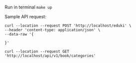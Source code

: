
Run in terminal `make up`

Sample API request:

```
curl --location --request POST 'http://localhost/eduki' \
--header 'content-type: application/json' \
--data-raw '{

}'
```

```
curl --location --request GET 'http://localhost/api/v1/book/categories'
```
